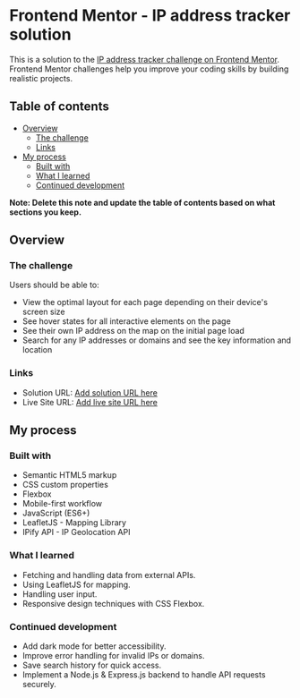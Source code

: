 # Frontend Mentor - IP address tracker solution

This is a solution to the [IP address tracker challenge on Frontend Mentor](https://www.frontendmentor.io/challenges/ip-address-tracker-I8-0yYAH0). Frontend Mentor challenges help you improve your coding skills by building realistic projects. 

## Table of contents

- [Overview](#overview)
  - [The challenge](#the-challenge)
  - [Links](#links)
- [My process](#my-process)
  - [Built with](#built-with)
  - [What I learned](#what-i-learned)
  - [Continued development](#continued-development)


**Note: Delete this note and update the table of contents based on what sections you keep.**

## Overview

### The challenge

Users should be able to:

- View the optimal layout for each page depending on their device's screen size
- See hover states for all interactive elements on the page
- See their own IP address on the map on the initial page load
- Search for any IP addresses or domains and see the key information and location

### Links

- Solution URL: [Add solution URL here](https://github.com/salihusmanov1/ip-address-tracker)
- Live Site URL: [Add live site URL here]([https://your-live-site-url.com](https://ip-address-tracker-s687.onrender.com))

## My process

### Built with

- Semantic HTML5 markup
- CSS custom properties
- Flexbox
- Mobile-first workflow
- JavaScript (ES6+)
- LeafletJS - Mapping Library
- IPify API - IP Geolocation API

### What I learned

- Fetching and handling data from external APIs.
- Using LeafletJS for mapping.
- Handling user input.
- Responsive design techniques with CSS Flexbox.


### Continued development

- Add dark mode for better accessibility.
- Improve error handling for invalid IPs or domains.
- Save search history for quick access.
- Implement a Node.js & Express.js backend to handle API requests securely.

